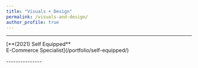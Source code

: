 ```yaml
---
title: "Visuals + Design"
permalink: /visuals-and-design/
author_profile: true
---
```


---------------
<p></p><p></p>
[**(2021) Self Equipped** <br>E-Commerce Specialist](/portfolio/self-equipped/)
<!-- [**(2013) Windows 8 Applications** <br>Published Applications](/portfolio/windows-8-applications/) -->
<p></p><p></p>
---------------